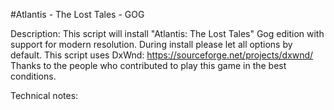 #Atlantis - The Lost Tales - GOG

Description:
This script will install "Atlantis: The Lost Tales" Gog edition with support for modern resolution.
During install please let all options by default.
This script uses DxWnd: https://sourceforge.net/projects/dxwnd/
Thanks to the people who contributed to play this game in the best conditions.


Technical notes:
